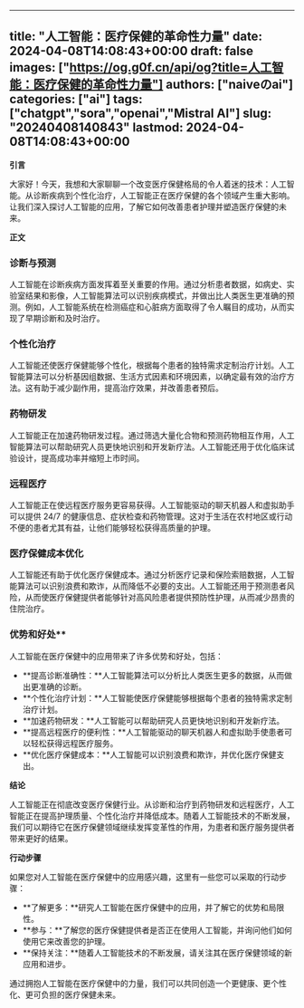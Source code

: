 
---
title: "人工智能：医疗保健的革命性力量"
date: 2024-04-08T14:08:43+00:00
draft: false
images: ["https://og.g0f.cn/api/og?title=人工智能：医疗保健的革命性力量"]
authors: ["naiveのai"]
categories: ["ai"]
tags: ["chatgpt","sora","openai","Mistral AI"]
slug: "20240408140843"
lastmod: 2024-04-08T14:08:43+00:00
---
**引言**

大家好！今天，我想和大家聊聊一个改变医疗保健格局的令人着迷的技术：人工智能。从诊断疾病到个性化治疗，人工智能正在医疗保健的各个领域产生重大影响。让我们深入探讨人工智能的应用，了解它如何改善患者护理并塑造医疗保健的未来。

**正文**

### 诊断与预测

人工智能在诊断疾病方面发挥着至关重要的作用。通过分析患者数据，如病史、实验室结果和影像，人工智能算法可以识别疾病模式，并做出比人类医生更准确的预测。例如，人工智能系统在检测癌症和心脏病方面取得了令人瞩目的成功，从而实现了早期诊断和及时治疗。

### 个性化治疗

人工智能还使医疗保健能够个性化，根据每个患者的独特需求定制治疗计划。人工智能算法可以分析基因组数据、生活方式因素和环境因素，以确定最有效的治疗方法。这有助于减少副作用，提高治疗效果，并改善患者预后。

### 药物研发

人工智能正在加速药物研发过程。通过筛选大量化合物和预测药物相互作用，人工智能算法可以帮助研究人员更快地识别和开发新疗法。人工智能还用于优化临床试验设计，提高成功率并缩短上市时间。

### 远程医疗

人工智能正在使远程医疗服务更容易获得。人工智能驱动的聊天机器人和虚拟助手可以提供 24/7 的健康信息、症状检查和药物管理。这对于生活在农村地区或行动不便的患者尤其有益，让他们能够轻松获得高质量的护理。

### 医疗保健成本优化

人工智能还有助于优化医疗保健成本。通过分析医疗记录和保险索赔数据，人工智能算法可以识别浪费和欺诈，从而降低不必要的支出。人工智能还用于预测患者风险，从而使医疗保健提供者能够针对高风险患者提供预防性护理，从而减少昂贵的住院治疗。

### 优势和好处**

人工智能在医疗保健中的应用带来了许多优势和好处，包括：

* **提高诊断准确性：**人工智能算法可以分析比人类医生更多的数据，从而做出更准确的诊断。
* **个性化治疗计划：**人工智能使医疗保健能够根据每个患者的独特需求定制治疗计划。
* **加速药物研发：**人工智能可以帮助研究人员更快地识别和开发新疗法。
* **提高远程医疗的便利性：**人工智能驱动的聊天机器人和虚拟助手使患者可以轻松获得远程医疗服务。
* **优化医疗保健成本：**人工智能可以识别浪费和欺诈，并优化医疗保健支出。

**结论**

人工智能正在彻底改变医疗保健行业。从诊断和治疗到药物研发和远程医疗，人工智能正在提高护理质量、个性化治疗并降低成本。随着人工智能技术的不断发展，我们可以期待它在医疗保健领域继续发挥变革性的作用，为患者和医疗服务提供者带来更好的结果。

**行动步骤**

如果您对人工智能在医疗保健中的应用感兴趣，这里有一些您可以采取的行动步骤：

* **了解更多：**研究人工智能在医疗保健中的应用，并了解它的优势和局限性。
* **参与：**了解您的医疗保健提供者是否正在使用人工智能，并询问他们如何使用它来改善您的护理。
* **保持关注：**随着人工智能技术的不断发展，请关注其在医疗保健领域的新应用和进步。

通过拥抱人工智能在医疗保健中的力量，我们可以共同创造一个更健康、更个性化、更可负担的医疗保健未来。